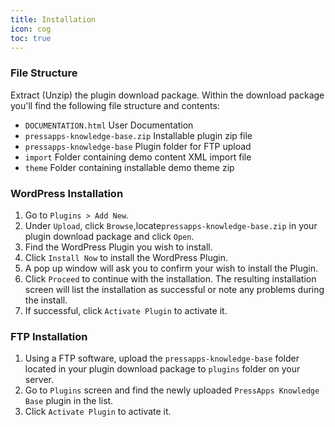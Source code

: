 ```yaml
---
title: Installation
icon: cog
toc: true
---
```


### File Structure
Extract (Unzip) the plugin download package. Within the download package you'll find the following file structure and contents:

- `DOCUMENTATION.html` User Documentation
- `pressapps-­knowledge­-base.zip` Installable plugin zip file
- `pressapps-­knowledge­-base` Plugin folder for FTP upload
- `import` Folder containing demo content XML import file
- `theme` Folder containing installable demo theme zip


### WordPress Installation
1. Go to `P​lugins > Add New​`.
2. Under `U​pload`,​ click `B​rowse`,​locate ​`pressapps­-knowledge-­base.zip` ​in your plugin download package and click `Open`.
3. Find the WordPress Plugin you wish to install.
4. Click `I​nstall Now​` to install the WordPress Plugin.
5. A pop up window will ask you to confirm your wish to install the Plugin.
6. Click `P​roceed​` to continue with the installation. The resulting installation screen will
list the installation as successful or note any problems during the install.
7. If successful, click `​Activate Plugin`​ to activate it.

### FTP Installation
1. Using a FTP software, upload the `pressapps-­knowledge­-base` folder located in your plugin download package to `plugins` folder on your server.
2. Go to `Plugins` screen and find the newly uploaded `P​ressApps Knowledge Base` plugin in the list.
3. Click `A​ctivate Plugin`​ to activate it.
